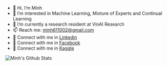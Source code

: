 - 👋 Hi, I’m Minh
- 👀 I’m interested in Machine Learning, Mixture of Experts and Continual Learning
- 🌱 I’m currently a research resident at VinAI Research
- 📫 Reach me: minh611002@gmail.com
- 🔗 Connect with me in [Linkedin](https://www.linkedin.com/in/minh-l%C3%AA-b05a86141/)
- 🔗 Connect with me in [Facebook](https://www.facebook.com/profile.php?id=100008890392245)
- 🔗 Connect with me in [Kaggle](https://www.kaggle.com/itgaming)

<!---
Minhchuyentoancbn/Minhchuyentoancbn is a ✨ special ✨ repository because its `README.md` (this file) appears on your GitHub profile.
You can click the Preview link to take a look at your changes.
--->

<img align="left" src="https://github-readme-stats.vercel.app/api?username=Minhchuyentoancbn&count_private=true&show_icons=true&theme=tokyonight" alt="Minh's Github Stats">
